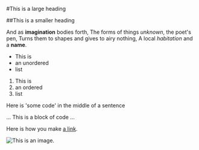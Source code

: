 #This is a large heading

##This is a smaller heading

And as **imagination** bodies forth,
The forms of things *unknown*, the poet's pen, 
Turns them to shapes and gives to airy nothing,
A local *habitation* and a **name**.

- This is
- an unordered
- list

1. This is 
2. an ordered
3. list

Here is 'some code' in the middle of a sentence

...
This is
a block
of code
...

Here is how you make [a link](https://wikipedia.org/).

![This is an image.](https://github.com/yihui/xaringan/releases/download/v0.0.2/karl-moustache.jpg)


